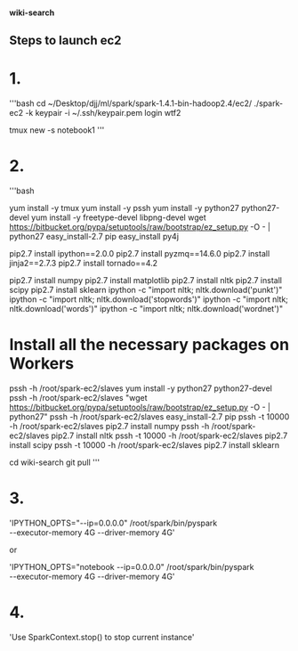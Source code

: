 #### wiki-search

## Steps to launch ec2

# 1.

'''bash
cd ~/Desktop/djj/ml/spark/spark-1.4.1-bin-hadoop2.4/ec2/
./spark-ec2 -k keypair -i ~/.ssh/keypair.pem login wtf2

tmux new -s notebook1
'''
# 2.

'''bash

yum install -y tmux
yum install -y pssh
yum install -y python27 python27-devel
yum install -y freetype-devel libpng-devel
wget https://bitbucket.org/pypa/setuptools/raw/bootstrap/ez_setup.py -O - | python27
easy_install-2.7 pip
easy_install py4j

pip2.7 install ipython==2.0.0
pip2.7 install pyzmq==14.6.0
pip2.7 install jinja2==2.7.3
pip2.7 install tornado==4.2

pip2.7 install numpy
pip2.7 install matplotlib
pip2.7 install nltk
pip2.7 install scipy
pip2.7 install sklearn
ipython -c "import nltk; nltk.download('punkt')"
ipython -c "import nltk; nltk.download('stopwords')"
ipython -c "import nltk; nltk.download('words')"
ipython -c "import nltk; nltk.download('wordnet')"

# Install all the necessary packages on Workers

pssh -h /root/spark-ec2/slaves yum install -y python27 python27-devel
pssh -h /root/spark-ec2/slaves "wget https://bitbucket.org/pypa/setuptools/raw/bootstrap/ez_setup.py -O - | python27"
pssh -h /root/spark-ec2/slaves easy_install-2.7 pip
pssh -t 10000 -h /root/spark-ec2/slaves pip2.7 install numpy
pssh -h /root/spark-ec2/slaves pip2.7 install nltk
pssh -t 10000 -h /root/spark-ec2/slaves pip2.7 install scipy
pssh -t 10000 -h /root/spark-ec2/slaves pip2.7 install sklearn


cd wiki-search
git pull
'''

# 3.

'IPYTHON_OPTS="--ip=0.0.0.0" /root/spark/bin/pyspark \
--executor-memory 4G --driver-memory 4G'

or

'IPYTHON_OPTS="notebook --ip=0.0.0.0" /root/spark/bin/pyspark \
--executor-memory 4G --driver-memory 4G'

# 4.

'Use SparkContext.stop() to stop current instance'
